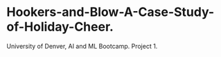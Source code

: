 # Hookers-and-Blow-A-Case-Study-of-Holiday-Cheer.
University of Denver, AI and ML Bootcamp. Project 1.
